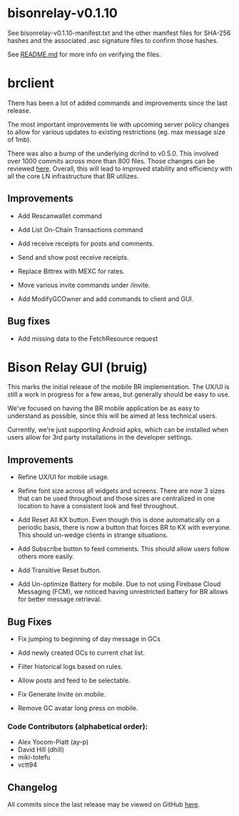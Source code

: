 # bisonrelay-v0.1.10

See bisonrelay-v0.1.10-manifest.txt and the other manifest files for SHA-256 hashes and the associated .asc signature files to confirm those hashes.

See [README.md](./README.md#verifying-binaries) for more info on verifying the files.


# brclient

There has been a lot of added commands and improvements since the last release.

The most important improvements lie with upcoming server policy changes to 
allow for various updates to existing restrictions (eg. max message size of 
1mb).

There was also a bump of the underlying dcrlnd to v0.5.0.  This involved over 
1000 commits across more than 800 files.  Those changes can be reviewed [here](https://github.com/decred/dcrlnd/compare/v0.4.0...v0.5.0). Overall, this will
lead to improved stability and efficiency with all the core LN infrastructure
that BR utilizes.

## Improvements

- Add Rescanwallet command

- Add List On-Chain Transactions command

- Add receive receipts for posts and comments.

- Send and show post receive receipts.

- Replace Bittrex with MEXC for rates.  

- Move various invite commands under /invite.

- Add ModifyGCOwner and add commands to client and GUI.


## Bug fixes

- Add missing data to the FetchResource request
 
# Bison Relay GUI (bruig)

This marks the initial release of the mobile BR implementation.  The UX/UI is 
still a work in progress for a few areas, but generally should be easy to use.

We've focused on having the BR mobile application be as easy to understand as 
possible, since this will be aimed at less technical users.

Currently, we're just supporting Android apks, which can be installed when
users allow for 3rd party installations in the developer settings.

## Improvements

- Refine UX/UI for mobile usage.

- Refine font size across all widgets and screens.  There are now 3 sizes
  that can be used throughout and those sizes are centralized in one location
  to have a consistent look and feel throughout.

- Add Reset All KX button.  Even though this is done automatically on a periodic
  basis, there is now a button that forces BR to KX with everyone.  This should
  un-wedge clients in strange situations.

- Add Subscribe button to feed comments.  This should allow users follow others
  more easily.

- Add Transitive Reset button.

- Add Un-optimize Battery for mobile.  Due to not using Firebase Cloud Messaging
  (FCM), we noticed having unrestricted battery for BR allows for better message
  retrieval.

## Bug Fixes

- Fix jumping to beginning of day message in GCs

- Add newly created GCs to current chat list.

- Filter historical logs based on rules.

- Allow posts and feed to be selectable.

- Fix Generate Invite on mobile.

- Remove GC avatar long press on mobile.

### Code Contributors (alphabetical order):

- Alex Yocom-Piatt (ay-p)
- David Hill (dhill)
- miki-totefu
- vctt94

## Changelog

All commits since the last release may be viewed on GitHub
[here](https://github.com/companyzero/bisonrelay/compare/v0.1.9...v0.1.10).
